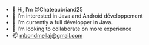- 👋 Hi, I’m @Chateaubriand25
- 👀 I’m interested in Java and Android développement 
- 🌱 I’m currently a full développer in Java.
- 💞️ I’m looking to collaborate on more experience 
- 📫 mbondmellaj@gmail.com

<!---
Chateaubriand25/Chateaubriand25 is a ✨ special ✨ repository because its `README.md` (this file) appears on your GitHub profile.
You can click the Preview link to take a look at your changes.
--->
